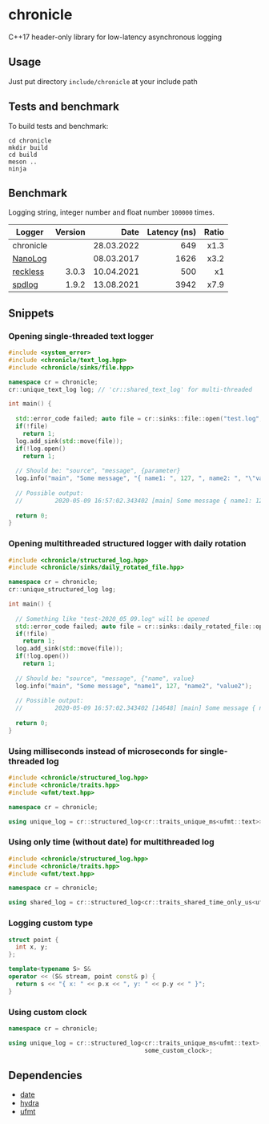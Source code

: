 # chronicle

C++17 header-only library for low-latency asynchronous logging

## Usage

Just put directory `include/chronicle` at your include path

## Tests and benchmark

To build tests and benchmark:

```shell
cd chronicle
mkdir build
cd build
meson ..
ninja
```

## Benchmark

Logging string, integer number and float number `100000` times.

| Logger                                                | Version | Date       | Latency (ns) | Ratio |
|-------------------------------------------------------|--------:|-----------:|-------------:|------:|
| chronicle                                             |         | 28.03.2022 | 649          | x1.3  |
| [NanoLog](https://github.com/Iyengar111/NanoLog)      |         | 08.03.2017 | 1626         | x3.2  |
| [reckless](https://github.com/mattiasflodin/reckless) | 3.0.3   | 10.04.2021 | 500          | x1    |
| [spdlog](https://github.com/gabime/spdlog)            | 1.9.2   | 13.08.2021 | 3942         | x7.9  |


## Snippets

### Opening single-threaded text logger

```cpp
#include <system_error>
#include <chronicle/text_log.hpp>
#include <chronicle/sinks/file.hpp>

namespace cr = chronicle;
cr::unique_text_log log; // 'cr::shared_text_log' for multi-threaded

int main() {
  
  std::error_code failed; auto file = cr::sinks::file::open("test.log", failed);
  if(!file)
    return 1;
  log.add_sink(std::move(file));
  if(!log.open()
    return 1;
  
  // Should be: "source", "message", {parameter} 
  log.info("main", "Some message", "{ name1: ", 127, ", name2: ", "\"value2\" }");
  
  // Possible output:
  //         2020-05-09 16:57:02.343402 [main] Some message { name1: 127, name2: "value2" }
  
  return 0;
}
```

### Opening multithreaded structured logger with daily rotation

```cpp
#include <chronicle/structured_log.hpp>
#include <chronicle/sinks/daily_rotated_file.hpp>

namespace cr = chronicle;
cr::unique_structured_log log;

int main() {
  
  // Something like "test-2020_05_09.log" will be opened
  std::error_code failed; auto file = cr::sinks::daily_rotated_file::open("test.log", failed);
  if(!file)
    return 1;
  log.add_sink(std::move(file));
  if(!log.open())
    return 1;
  
  // Should be: "source", "message", {"name", value} 
  log.info("main", "Some message", "name1", 127, "name2", "value2");
  
  // Possible output:
  //         2020-05-09 16:57:02.343402 [14648] [main] Some message { name1: 127, name2: "value2" }
  
  return 0;
}
```

### Using milliseconds instead of microseconds for single-threaded log

```cpp
#include <chronicle/structured_log.hpp>
#include <chronicle/traits.hpp>
#include <ufmt/text.hpp>

namespace cr = chronicle;

using unique_log = cr::structured_log<cr::traits_unique_ms<ufmt::text>>;
```


### Using only time (without date) for multithreaded log

```cpp
#include <chronicle/structured_log.hpp>
#include <chronicle/traits.hpp>
#include <ufmt/text.hpp>

namespace cr = chronicle;

using shared_log = cr::structured_log<cr::traits_shared_time_only_us<ufmt::text>>;
```


### Logging custom type

```cpp
struct point {
  int x, y;
};

template<typename S> S&
operator << (S& stream, point const& p) {
  return s << "{ x: " << p.x << ", y: " << p.y << " }";
}
```


### Using custom clock

```cpp
namespace cr = chronicle;

using unique_log = cr::structured_log<cr::traits_unique_ms<ufmt::text>,
                                      some_custom_clock>;
```

## Dependencies

* [date](https://github.com/HowardHinnant/date)
* [hydra](https://github.com/ortfero/hydra)
* [ufmt](https://github.com/ortfero/ufmt)
